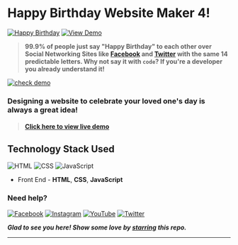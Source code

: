 # Happy Birthday Website Maker 4!
[![Happy Birthday](https://img.shields.io/badge/Happy-Birthday-dodgerblue.svg?style=for-the-badge)](https://qszlv2cknhlprmmfedfavw-on.drv.tw/wish-web/b4/b.in?name=DidDog) [![View Demo](https://img.shields.io/badge/View-Demo-teal.svg?style=for-the-badge)](https://qszlv2cknhlprmmfedfavw-on.drv.tw/wish-web/b4/b.in?name=DidDog)
> **99.9% of people just say "Happy Birthday" to each other over Social Networking Sites like [Facebook](https://www.facebook.com/diddid.dogdid) and [Twitter](https://twitter.com/diddog_in) with the same 14 predictable letters. Why not say it with `code`? If you're a developer you already understand it!**

[![check demo](https://forthebadge.com/images/badges/its-not-a-lie-if-you-believe-it.svg)](https://qszlv2cknhlprmmfedfavw-on.drv.tw/wish-web/b4/b.in?name=DidDog)

### Designing a website to celebrate your loved one's day is always a great idea!

> #### [Click here to view live demo](https://qszlv2cknhlprmmfedfavw-on.drv.tw/wish-web/b4/b.in?name=DidDog) 

## Technology Stack Used

![HTML](https://img.shields.io/badge/frontend-html-orange.svg?logo=html5&style=flat-square) 
![CSS](https://img.shields.io/badge/frontend-css-yellowgreen.svg?logo=css3&style=flat-square)
![JavaScript](https://img.shields.io/badge/frontend-javascript-yellow.svg?logo=javascript&style=flat-square)

- Front End - **HTML**, **CSS**, **JavaScript**

### Need help?

[![Facebook](https://img.shields.io/static/v1.svg?label=follow&message=@diddod.dogdid&color=9cf&logo=facebook&style=flat&logoColor=white&colorA=informational)](https://m.facebook.com/diddid.dogdid)  [![Instagram](https://img.shields.io/static/v1.svg?label=follow&message=@diddog.in&color=grey&logo=instagram&style=flat&logoColor=white&colorA=critical)](https://www.instagram.com/diddog.in/) [![YouTube](https://img.shields.io/static/v1.svg?label=connect&message=@Did-Dog&color=9cf&logo=youtube&style=flat&logoColor=white&colorA=blue)](https://m.youtube.com/channel/UCxuyWS7wdHw6hq05b75hmZg/videos) [![Twitter](https://img.shields.io/static/v1.svg?label=connect&message=@diddog_in&color=grey&logo=twitter&style=flat&logoColor=white&colorA=critical)](https://mobile.twitter.com/diddog_in)

***Glad to see you here! Show some love by [starring](https://github.com/smilegupta/BirthdayWishes/) this repo.***

******
